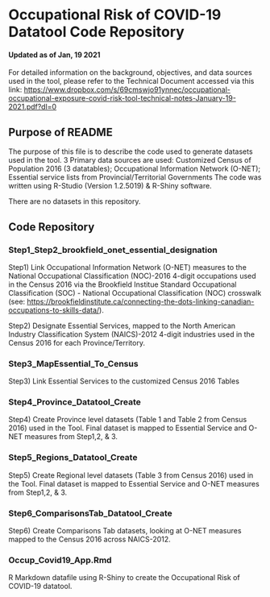 # Occupational Risk of COVID-19 Datatool Code Repository
#### Updated as of Jan, 19 2021
For detailed information on the background, objectives, and data sources used in the tool, please refer to the Technical Document accessed via this link: 
https://www.dropbox.com/s/69cmswjo91ynnec/occupational-occupational-exposure-covid-risk-tool-technical-notes-January-19-2021.pdf?dl=0

## Purpose of README
The purpose of this file is to describe the code used to generate datasets used in the tool. 
3 Primary data sources are used: Customized Census of Population 2016 (3 datatables); Occupational Information Network (O-NET); Essential service lists from Provincial/Territorial Governments
The code was written using R-Studio (Version 1.2.5019) & R-Shiny software.

There are no datasets in this repository.

## Code Repository
### Step1_Step2_brookfield_onet_essential_designation
Step1) Link Occupational Information Network (O-NET) measures to the National Occupational Classification (NOC)-2016 4-digit occupations used in the Census 2016 via the Brookfield Institue Standard Occupational Classification (SOC) - National Occupational Classification (NOC) crosswalk (see: https://brookfieldinstitute.ca/connecting-the-dots-linking-canadian-occupations-to-skills-data/).

Step2) Designate Essential Services, mapped to the North American Industry Classification System (NAICS)-2012 4-digit industries used in the Census 2016 for each Province/Territory.

### Step3_MapEssential_To_Census
Step3) Link Essential Services to the customized Census 2016 Tables

### Step4_Province_Datatool_Create
Step4) Create Province level datasets (Table 1 and Table 2 from Census 2016) used in the Tool. Final dataset is mapped to Essential Service and O-NET measures from Step1,2, & 3.

### Step5_Regions_Datatool_Create
Step5) Create Regional level datasets (Table 3 from Census 2016) used in the Tool. Final dataset is mapped to Essential Service and O-NET measures from Step1,2, & 3.

### Step6_ComparisonsTab_Datatool_Create
Step6) Create Comparisons Tab datasets, looking at O-NET measures mapped to the Census 2016 across NAICS-2012.

### Occup_Covid19_App.Rmd
R Markdown datafile using R-Shiny to create the Occupational Risk of COVID-19 datatool. 
